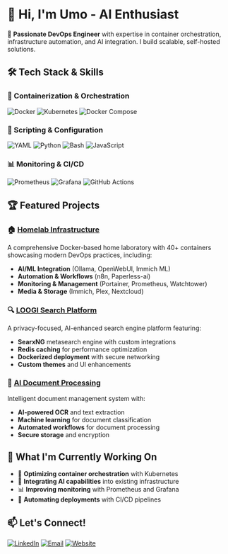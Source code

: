 # 👋 Hi, I'm Umo - AI Enthusiast

🚀 **Passionate DevOps Engineer** with expertise in container orchestration, infrastructure automation, and AI integration. I build scalable, self-hosted solutions.

## 🛠️ Tech Stack & Skills

### 🐳 Containerization & Orchestration
![Docker](https://img.shields.io/badge/Docker-2496ED?style=for-the-badge&logo=docker&logoColor=white)
![Kubernetes](https://img.shields.io/badge/Kubernetes-326CE5?style=for-the-badge&logo=kubernetes&logoColor=white)
![Docker Compose](https://img.shields.io/badge/Docker_Compose-2496ED?style=for-the-badge&logo=docker&logoColor=white)

### 🐍 Scripting & Configuration
![YAML](https://img.shields.io/badge/YAML-CB171E?style=for-the-badge&logo=yaml&logoColor=white)
![Python](https://img.shields.io/badge/Python-3776AB?style=for-the-badge&logo=python&logoColor=white)
![Bash](https://img.shields.io/badge/Bash-4EAA25?style=for-the-badge&logo=gnu-bash&logoColor=white)
![JavaScript](https://img.shields.io/badge/JavaScript-F7DF1E?style=for-the-badge&logo=javascript&logoColor=black)

### 📊 Monitoring & CI/CD
![Prometheus](https://img.shields.io/badge/Prometheus-E6522C?style=for-the-badge&logo=prometheus&logoColor=white)
![Grafana](https://img.shields.io/badge/Grafana-F46800?style=for-the-badge&logo=grafana&logoColor=white)
![GitHub Actions](https://img.shields.io/badge/GitHub_Actions-2088FF?style=for-the-badge&logo=github-actions&logoColor=white)

## 🏆 Featured Projects

### 🏠 [Homelab Infrastructure](https://github.com/psimaker/homelab)
A comprehensive Docker-based home laboratory with 40+ containers showcasing modern DevOps practices, including:
- **AI/ML Integration** (Ollama, OpenWebUI, Immich ML)
- **Automation & Workflows** (n8n, Paperless-ai)
- **Monitoring & Management** (Portainer, Prometheus, Watchtower)
- **Media & Storage** (Immich, Plex, Nextcloud)

### 🔍 [LOOGI Search Platform](https://github.com/psimaker/homelab)
A privacy-focused, AI-enhanced search engine platform featuring:
- **SearxNG** metasearch engine with custom integrations
- **Redis caching** for performance optimization  
- **Dockerized deployment** with secure networking
- **Custom themes** and UI enhancements

### 📄 [AI Document Processing](https://github.com/psimaker/homelab)
Intelligent document management system with:
- **AI-powered OCR** and text extraction
- **Machine learning** for document classification
- **Automated workflows** for document processing
- **Secure storage** and encryption

## 🎯 What I'm Currently Working On

- 🔧 **Optimizing container orchestration** with Kubernetes
- 🤖 **Integrating AI capabilities** into existing infrastructure
- 📊 **Improving monitoring** with Prometheus and Grafana
- 🚀 **Automating deployments** with CI/CD pipelines

## 📫 Let's Connect!

[![LinkedIn](https://img.shields.io/badge/LinkedIn-0077B5?style=for-the-badge&logo=linkedin&logoColor=white)](https://linkedin.com/in/umut-erdem)
[![Email](https://img.shields.io/badge/Email-D14836?style=for-the-badge&logo=gmail&logoColor=white)](mailto:umut.erdem@protonmail.com)
[![Website](https://img.shields.io/badge/Website-FF7139?style=for-the-badge&logo=firefox-browser&logoColor=white)](https://www.loogi.ch)
